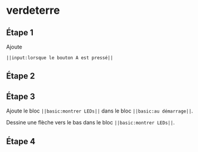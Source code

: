 # verdeterre

## Étape 1

Ajoute 

``||input:lorsque le bouton A est pressé||``



## Étape 2




## Étape 3 

Ajoute le bloc ``||basic:montrer LEDs||`` dans le bloc ``||basic:au démarrage||``.

Dessine une flèche vers le bas dans le bloc ``||basic:montrer LEDs||``.

## Étape 4